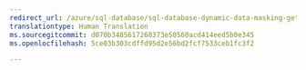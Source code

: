 ```yaml
---
redirect_url: /azure/sql-database/sql-database-dynamic-data-masking-get-started
translationtype: Human Translation
ms.sourcegitcommit: d070b3485617260373e50560acd414eed5b0e345
ms.openlocfilehash: 5ce03b303cdffd95d2e56bd2fcf7533ceb1fc3f2

--- 
```



<!--HONumber=Dec16_HO1-->


